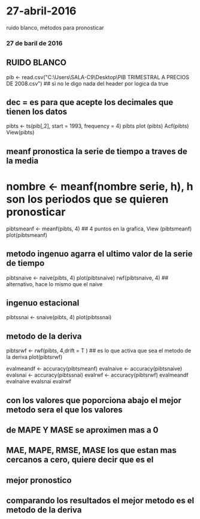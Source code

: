 # 27-abril-2016
ruido blanco, métodos para pronosticar

### 27 de baril de 2016 ###

## RUIDO BLANCO ##

pib <- read.csv("C:\\Users\\SALA-C9\\Desktop\\PIB TRIMESTRAL A PRECIOS DE 2008.csv") ## si no le digo nada del header por logica da true
## dec = es para que acepte los decimales que tienen los datos
pibts <- ts(pib[,2], start = 1993, frequency = 4)
pibts
plot (pibts)
Acf(pibts)
View(pibts)

## meanf pronostica la serie de tiempo a traves de la media
# nombre <- meanf(nombre serie, h), h son los periodos que se quieren pronosticar
pibtsmeanf <- meanf(pibts, 4) ## 4 puntos en la grafica, 
View (pibtsmeanf)
plot(pibtsmeanf)

## metodo ingenuo agarra el ultimo valor de la serie de tiempo
pibtsnaive <- naive(pibts, 4)
plot(pibtsnaive)
rwf(pibtsnaive, 4) ## alternativo, hace lo mismo que el naive

## ingenuo estacional
pibtssnai <- snaive(pibts, 4)
plot(pibtssnai)

## metodo de la deriva
pibtsrwf <- rwf(pibts, 4,drift = T ) ## es lo que activa que sea el metodo de la deriva
plot(pibtsrwf)

evalmeandf <- accuracy(pibtsmeanf)
evalnaive <- accuracy(pibtsnaive)
evalsnai <- accuracy(pibtssnai)
evalrwf <- accuracy(pibtsrwf)
evalmeandf
evalnaive
evalsnai
evalrwf

## con los valores que poporciona abajo el mejor metodo sera el que los valores
## de MAPE Y MASE se aproximen mas a 0
## MAE, MAPE, RMSE, MASE los que estan mas cercanos a cero, quiere decir que es el
## mejor pronostico
## comparando los resultados el mejor metodo es el metodo de la deriva
